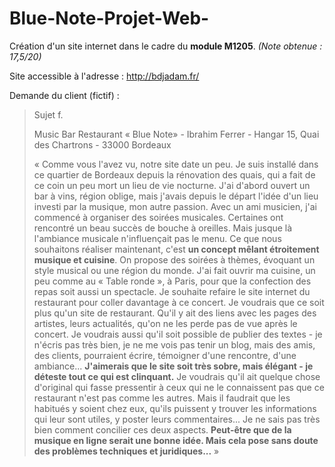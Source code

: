 # Blue-Note-Projet-Web-
Création d'un site internet dans le cadre du **module M1205**. *(Note obtenue : 17,5/20)*

Site accessible à l'adresse : http://bdjadam.fr/

Demande du client (fictif) : 

>Sujet f.
>
> Music Bar Restaurant « Blue Note» - Ibrahim Ferrer - Hangar 15, Quai des Chartrons - 33000 Bordeaux
>
> « Comme vous l'avez vu, notre site date un peu. Je suis installé dans ce quartier de Bordeaux depuis la rénovation des quais, qui a fait de ce coin un peu mort un lieu de vie nocturne. J'ai d'abord ouvert un bar à vins, région oblige, mais j'avais depuis le départ l'idée d'un lieu investi par la musique, mon autre passion. Avec un ami musicien, j'ai commencé à organiser des soirées musicales. Certaines ont rencontré un beau succès de bouche à oreilles. Mais jusque là l'ambiance musicale n'influençait pas le menu. Ce que nous souhaitons réaliser maintenant, c'est **un concept mêlant étroitement musique et cuisine**. On propose des soirées à thèmes, évoquant un style musical ou une région du monde. J'ai fait ouvrir ma cuisine, un peu comme au « Table ronde », à Paris, pour que la confection des repas soit aussi un spectacle. Je souhaite refaire le site internet du restaurant pour coller davantage à ce concert. Je voudrais que ce soit plus qu'un site de restaurant. Qu'il y ait des liens avec les pages des artistes, leurs actualités, qu'on ne les perde pas de vue après le concert. Je voudrais aussi qu'il soit possible de publier des textes - je n'écris pas très bien, je ne me vois pas tenir un blog, mais des amis, des clients, pourraient écrire, témoigner d'une rencontre, d'une ambiance... **J'aimerais que le site soit très sobre, mais élégant - je déteste tout ce qui est clinquant.** Je voudrais qu'il ait quelque chose d'original qui fasse pressentir à ceux qui ne le connaissent pas que ce restaurant n'est pas comme les autres. Mais il faudrait que les habitués y soient chez eux, qu'ils puissent y trouver les informations qui leur sont utiles, y poster leurs commentaires... Je ne sais pas très bien comment concilier ces deux aspects. **Peut-être que de la musique en ligne serait une bonne idée. Mais cela pose sans doute des problèmes techniques et juridiques...** »
